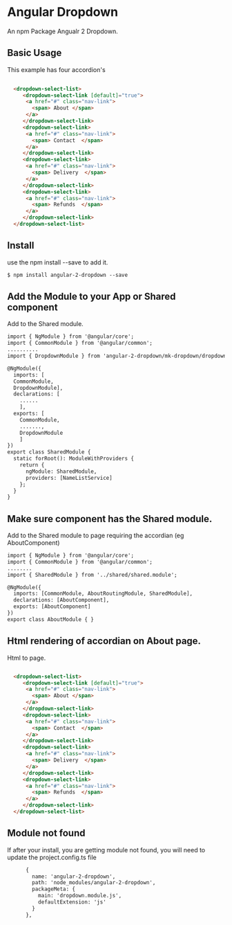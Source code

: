 # Angular Dropdown

An npm Package Angualr 2 Dropdown.

## Basic Usage

This example has four accordion's
```html
 
  <dropdown-select-list>
     <dropdown-select-link [default]="true">                  
      <a href="#" class="nav-link">
        <span> About </span>
      </a>
     </dropdown-select-link>
     <dropdown-select-link> 
      <a href="#" class="nav-link">
        <span> Contact  </span>
      </a>
     </dropdown-select-link>
     <dropdown-select-link> 
      <a href="#" class="nav-link">
        <span> Delivery  </span>
      </a>
     </dropdown-select-link>
     <dropdown-select-link> 
      <a href="#" class="nav-link">
        <span> Refunds  </span>
      </a>
     </dropdown-select-link>                                          
  </dropdown-select-list>   

```

## Install

use the npm install --save to add it.
```html
$ npm install angular-2-dropdown --save
```

## Add the Module to your App or Shared component

Add to the Shared module.
```html
import { NgModule } from '@angular/core';
import { CommonModule } from '@angular/common';
..........
import { DropdownModule } from 'angular-2-dropdown/mk-dropdown/dropdown.module';

@NgModule({
  imports: [
  CommonModule,
  DropdownModule],
  declarations: [
    ......
    ],
  exports: [
    CommonModule,
    .......,
    DropdownModule
    ]
})
export class SharedModule {
  static forRoot(): ModuleWithProviders {
    return {
      ngModule: SharedModule,
      providers: [NameListService]
    };
  }
}

```


## Make sure component has the Shared module.

Add to the Shared module to page requiring the accordian (eg AboutComponent)
```html
import { NgModule } from '@angular/core';
import { CommonModule } from '@angular/common';
........
import { SharedModule } from '../shared/shared.module';

@NgModule({
  imports: [CommonModule, AboutRoutingModule, SharedModule],
  declarations: [AboutComponent],
  exports: [AboutComponent]
})
export class AboutModule { }

```

## Html rendering of accordian on About page.

Html to page.
```html

  <dropdown-select-list>
     <dropdown-select-link [default]="true">                  
      <a href="#" class="nav-link">
        <span> About </span>
      </a>
     </dropdown-select-link>
     <dropdown-select-link> 
      <a href="#" class="nav-link">
        <span> Contact  </span>
      </a>
     </dropdown-select-link>
     <dropdown-select-link> 
      <a href="#" class="nav-link">
        <span> Delivery  </span>
      </a>
     </dropdown-select-link>
     <dropdown-select-link> 
      <a href="#" class="nav-link">
        <span> Refunds  </span>
      </a>
     </dropdown-select-link>                                          
  </dropdown-select-list>  

```

## Module not found 
If after your install, you are getting module not found, you will need to update the project.config.ts file
```html
      {
        name: 'angular-2-dropdown',
        path: 'node_modules/angular-2-dropdown',
        packageMeta: {
          main: 'dropdown.module.js',
          defaultExtension: 'js'
        }
      },
```

